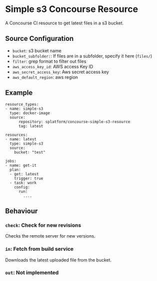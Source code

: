# Simple s3 Concourse Resource

A Concourse CI resource to get latest files in a s3 bucket.

## Source Configuration
* `bucket`: s3 bucket name
* `bucket_subfolder:`: If files are in a subfolder, specify it here (`files/`)
* `filter`: grep format to filter out files
* `aws_access_key_id`: AWS access Key ID
* `aws_secret_access_key`: Aws secret access key
* `aws_default_region`: aws region

## Example

```
resource_types:
- name: simple-s3
  type: docker-image
  source:
      repository: splatform/concourse-simple-s3-resource
      tag: latest

resources:
- name: latest
  type: simple-s3
  source:
    bucket: "test"

jobs:
- name: get-it
  plan:
  - get: latest
    trigger: true
  - task: work
    config:
      run:
        ....
```

## Behaviour

### `check`: Check for new revisions

Checks the remote server for new versions.

### `in`: Fetch from build service

Downloads the latest uploaded file from the bucket.

### `out`: Not implemented
